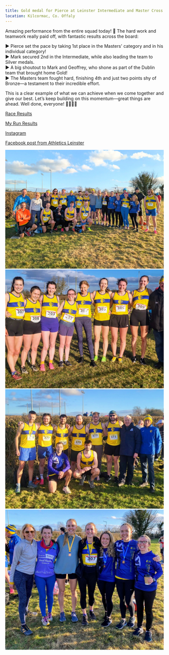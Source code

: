 ```yaml
---
title: Gold medal for Pierce at Leinster Intermediate and Master Cross Country Championships
location: Kilcormac, Co. Offaly
---
```


Amazing performance from the entire squad today! 🏅 The hard work and teamwork really paid off, with fantastic results across the board:

▶️ Pierce set the pace by taking 1st place in the Masters' category and in his individual category!<br>
▶️ Mark secured 2nd in the Intermediate, while also leading the team to Silver medals.<br>
▶️ A big shoutout to Mark and Geoffrey, who shone as part of the Dublin team that brought home Gold!<br>
▶️ The Masters team fought hard, finishing 4th and just two points shy of Bronze—a testament to their incredible effort.<br>

This is a clear example of what we can achieve when we come together and give our best. Let’s keep building on this momentum—great things are ahead. Well done, everyone! 👏🏃🏽‍♂️


<a href="/races/2025-01-18-Leinster-Inter-Master-XC/" target="_blank" rel="noopener noreferrer">Race Results</a>

<a href="https://myrunresults.com/events/leinster_intermediate__masters_xc_championships_2025/5623/results" target="_blank" rel="noopener noreferrer">My Run Results</a>

<a href="https://www.instagram.com/p/DFAhTjMgGMb/?img_index=1" target="_blank" rel="noopener noreferrer">Instagram</a>

<a href="https://www.facebook.com/share/p/12D7PLMmC7m/?mibextid=wwXIfr" target="_blank" rel="noopener noreferrer">Facebook post from Athletics Leinster</a>



<img src="/assets/images/races/2025/2025-01-18_LeinsterXC_01.jpg" class="img-fluid" alt="LVAC Group Photo">
<img src="/assets/images/races/2025/2025-01-18_LeinsterXC_02.jpg" class="img-fluid" alt="LVAC Group Photo">
<img src="/assets/images/races/2025/2025-01-18_LeinsterXC_03.jpg" class="img-fluid" alt="LVAC Group Photo">
<img src="/assets/images/races/2025/2025-01-18_LeinsterXC_04.jpg" class="img-fluid" alt="LVAC Group Photo">


